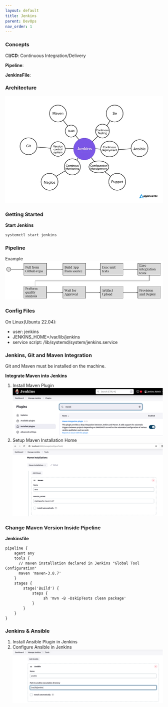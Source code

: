 ```yaml
---
layout: default
title: Jenkins
parent: DevOps
nav_order: 1
---
```


### Concepts
C**I/CD**: Continuous Integration/Delivery

**Pipeline**: 

**JenkinsFile**: 

### Architecture

![alt](/docs/images/jenkins-DevOps-tools.webp)

### Getting Started
**Start Jenkins**
~~~sh
systemctl start jenkins
~~~

### Pipeline
Example 
![alt](/docs/images/jenkins-pipeline-flow.png)

### Config Files
On Linux(Ubuntu 22.04):
- user: jenkins
- JENKINS_HOME=/var/lib/jenkins
- service script: /lib/systemd/system/jenkins.service


### Jenkins, Git and Maven Integration
Git and Maven must be installed on the machine.

**Integrate Maven into Jenkins**
1. Install Maven Plugin 
![alt](/docs/images/jenkins-maven-plugin.png)
2. Setup Maven Installation Home
![alt](/docs/images/jenkins-maven-tool.png)

### Change Maven Version Inside Pipeline
**Jenkinsfile**
~~~grouvy
pipeline {
    agent any
    tools {
      // maven installation declared in Jenkins "Global Tool Configuration"
      maven 'maven-3.8.7'
    }
    stages {
        stage('Build') { 
            steps {
                 sh 'mvn -B -DskipTests clean package'
            }
        }
    }
}
~~~ 

### Jenkins & Ansible
1. Install Ansible Plugin in Jenkins
2. Configure Ansible in Jenkins
![alt](/docs/images/jenkins-ansible-tools.png)